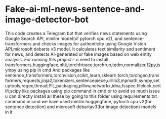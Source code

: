 # Fake-ai-ml-news-sentence-and-image-detector-bot
This code creates a Telegram bot that verifies news statements using Google Search API, minilm model(of pytorch cpu v2), and sentence-transformers and checks images for authenticity using Google Vision API,microsoft debarta v3 model. It calculates text similarity and sentiment for news, and detects AI-generated or fake images based on web entity analysis.
*For running this project*:-
u need to install transformers,huggingface,nltk,torchfrtrace,torchrun,tqdm,normalizer,f2py,isympy using pip in cmd
And packages like sentence_transformers,torchvision,scikit_learn,sklearn,torch,torchgen,transformers,requests,jinja2,tokenizers,sentencepiece,urllib3,mpmath,sympy,setuptools,regex,thread,PIL,packaging,pillow,networkx,idna,fsspec,filelock,certifi,scipy like packages using pip command in cmd
or to avoid so much issue u can directly install all these by going to this folder using requirements.txt command in cmd 
we have used minilm huggingface, pytorch cpu v2(for sentence detection) and microsoft debartav3(for image detection) models in it
